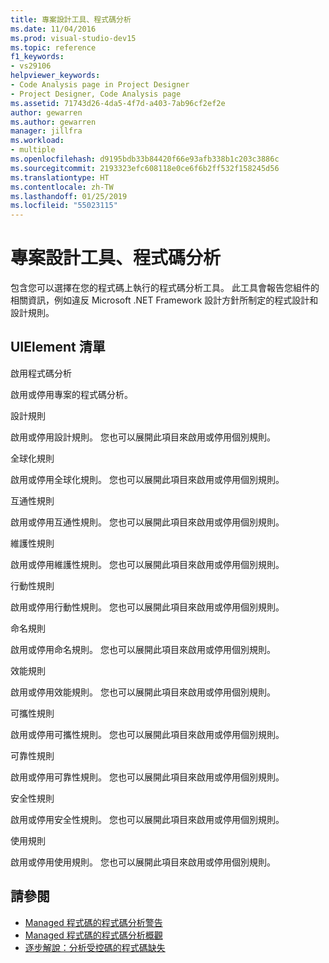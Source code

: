 ```yaml
---
title: 專案設計工具、程式碼分析
ms.date: 11/04/2016
ms.prod: visual-studio-dev15
ms.topic: reference
f1_keywords:
- vs29106
helpviewer_keywords:
- Code Analysis page in Project Designer
- Project Designer, Code Analysis page
ms.assetid: 71743d26-4da5-4f7d-a403-7ab96cf2ef2e
author: gewarren
ms.author: gewarren
manager: jillfra
ms.workload:
- multiple
ms.openlocfilehash: d9195bdb33b84420f66e93afb338b1c203c3886c
ms.sourcegitcommit: 2193323efc608118e0ce6f6b2ff532f158245d56
ms.translationtype: HT
ms.contentlocale: zh-TW
ms.lasthandoff: 01/25/2019
ms.locfileid: "55023115"
---
```

# <a name="code-analysis-project-designer"></a>專案設計工具、程式碼分析
包含您可以選擇在您的程式碼上執行的程式碼分析工具。 此工具會報告您組件的相關資訊，例如違反 Microsoft .NET Framework 設計方針所制定的程式設計和設計規則。

## <a name="uielement-list"></a>UIElement 清單
 啟用程式碼分析

 啟用或停用專案的程式碼分析。

 設計規則

 啟用或停用設計規則。 您也可以展開此項目來啟用或停用個別規則。

 全球化規則

 啟用或停用全球化規則。 您也可以展開此項目來啟用或停用個別規則。

 互通性規則

 啟用或停用互通性規則。 您也可以展開此項目來啟用或停用個別規則。

 維護性規則

 啟用或停用維護性規則。 您也可以展開此項目來啟用或停用個別規則。

 行動性規則

 啟用或停用行動性規則。 您也可以展開此項目來啟用或停用個別規則。

 命名規則

 啟用或停用命名規則。 您也可以展開此項目來啟用或停用個別規則。

 效能規則

 啟用或停用效能規則。 您也可以展開此項目來啟用或停用個別規則。

 可攜性規則

 啟用或停用可攜性規則。 您也可以展開此項目來啟用或停用個別規則。

 可靠性規則

 啟用或停用可靠性規則。 您也可以展開此項目來啟用或停用個別規則。

 安全性規則

 啟用或停用安全性規則。 您也可以展開此項目來啟用或停用個別規則。

 使用規則

 啟用或停用使用規則。 您也可以展開此項目來啟用或停用個別規則。

## <a name="see-also"></a>請參閱

- [Managed 程式碼的程式碼分析警告](../../code-quality/code-analysis-for-managed-code-warnings.md)
- [Managed 程式碼的程式碼分析概觀](../../code-quality/code-analysis-for-managed-code-overview.md)
- [逐步解說：分析受控碼的程式碼缺失](../../code-quality/walkthrough-analyzing-managed-code-for-code-defects.md)